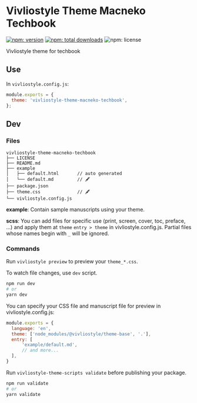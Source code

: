 # Vivliostyle Theme Macneko Techbook

[![npm: version](https://flat.badgen.net/npm/v/vivliostyle-theme-macneko-techbook)](https://npmjs.com/package/vivliostyle-theme-macneko-techbook)
[![npm: total downloads](https://flat.badgen.net/npm/dt/vivliostyle-theme-macneko-techbook)](https://npmjs.com/package/vivliostyle-theme-macneko-techbook)
![npm: license](https://flat.badgen.net/npm/license/vivliostyle-theme-macneko-techbook)

Vivliostyle theme for techbook

## Use

In `vivliostyle.config.js`:

```js
module.exports = {
  theme: 'vivliostyle-theme-macneko-techbook',
};
```

## Dev

### Files

```
vivliostyle-theme-macneko-techbook
├── LICENSE
├── README.md
├── example
│   ├── default.html       // auto generated
│   └── default.md         // 🖋
├── package.json
├── theme.css              // 🖋
└── vivliostyle.config.js
```

**example**: Contain sample manuscripts using your theme.

**scss**: You can add files for specific use (print, screen, cover, toc, preface, ...) and apply them at `theme` `entry > theme` in vivliostyle.config.js. Partial files whose names begin with `_` will be ignored.


### Commands

Run `vivliostyle preview` to preview your `theme_*.css`.

To watch file changes, use `dev` script.

```bash
npm run dev
# or
yarn dev
```

You can specify your CSS file and manuscript file for preview in vivliostyle.config.js:

```js
module.exports = {
  language: 'en',
  theme: ['node_modules/@vivliostyle/theme-base', '.'],
  entry: [
      'example/default.md',
      // and more...
  ],
}
```

Run `vivliostyle-theme-scripts validate` before publishing your package.

```bash
npm run validate
# or
yarn validate
```
